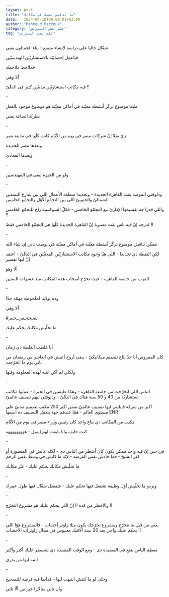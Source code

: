 ```yaml
---
layout: post
title: "ما تدفنش نفسك في مكانك"
date:   2024-04-10T00:00:01+03:00
author: "Mahmoud Marzouk"
category: "علم نفس البيزنس"
tag: "علم نفس البيزنس"
---
```



شغّال حاليا على دراسة لإنشاء مصنع - بناء الجمالون
يعني

فباعمل إحصائيّة بالاستشاريّين الهندسيّين

فملاحظ ملاحظة

ألا وهي

فيه مكاتب استشاريّين مدنيّين كتير في الدقّيّ !!

\-

طبعا موضوع تركّز أنشطة معيّنة في أماكن معيّنة هو موضوع
موجود بالفعل

نظريّة الصاغة يعني

\-

زيّ مثلا إنّ شركات مصر في يوم من الأيّام كانت كلّها في مدينة
نصر

وبعدها مصر الجديدة

وبعدها المعادي

\-

ولو من الجيزة تبقى في المهندسين

\-

ودلوقتي الموضة بقت القاهرة الجديدة - وتحديدا منطقة
الأعمال اللي بين شارع التسعين الشماليّ والجنوبيّ اللي بين التجمّع الأوّل
والتجمّع الخامس

واللي قدرا جه تقسيمها الإداريّ تبع التجمّع الخامس - فكلّ
السوكسيه راح للتجمّع الخامس !!

لدرجة إنّ فيه ناس بقت معتبرة إنّ القاهرة الجديدة كلّها هي
التجمّع الخامس فقط !!

\-

ممكن نناقش موضوع تركّز أنشطة معيّنة في أماكن معيّنة في بوست
تاني إن شاء الله

لكن النقطة دي تحديدا - اللي هيّا وجود مكاتب الاستشاريّين
المدنيّين في الدقّيّ - أعتقد إنّ ليها تفسير

ألا وهو

القرب من جامعة القاهرة - حيث تخرّج أصحاب هذه المكاتب منذ
عشرات السنين

\-

وده يودّينا لملحوظة مهمّة جدّا

ألا وهي

[<u>\#نصيحة\_من\_خبير</u>](https://www.facebook.com/hashtag/%D9%86%D8%B5%D9%8A%D8%AD%D8%A9_%D9%85%D9%86_%D8%AE%D8%A8%D9%8A%D8%B1?__eep__=6&__cft__%5b0%5d=AZX3Y3SWsZY6fxnuLP2N4WcvppKj4D-KjMDX5N7VAfWQddQALRjF1mDb2M0EjyaNgVxPgGvij_7BiSC8yZK1k2g___4hXj2ttecl2rieVQhR5_OsykPqtlvMUYtWIjh8Cs1qMrxBUKnY1VzndFa7BgDJWrBQXNzq-Anx5rlGP7404NkR3JYq4zV3LzqL1ESazCY&__tn__=*NK-R)

ما تخلّيش مكانك يحكم عليك

\-

أنا غلطت الغلطة دي زمان

كان المفروض أنا حدّ بتاع تصميم ميكانيكيّ - يبقى أروح أعيش
في العاشر من رمضان من تاني يوم ما اتخرّجت

ولكنّي لم أكن انتبه لهذه المعلومة وقتها

\-

الناس اللي اتخرّجت من جامعة القاهرة - وهمّا عايشين في
الجيزة - عملوا مكاتب استشاريّة من 40 و 50 سنة هناك في الدقّيّ - ودلوقتي
ليهم تصنيف عالميّ

أكتر من شركة قابلتني ليها تصنيف عالميّ ضمن أكبر 250 مكتب
تصميم مدنيّ على مستوى العالم - همّا عندهم جهة بتعمل التصنيف ده
اسمها ENR

مكتب من المكاتب دي بتاع واحد كان رئيس وزراء مصر في يوم
من الأيّام

كنت خايف وانا بابعت لهم إيميل - هههههههههه

\-

في حين إنّ فيه واحد ممكن يكون كان أشطر من الناس دي - لكنّه
عايش في المنصورة أو كفر الشيخ - فما خادش نفس الفرصة - لإنّه ما كانش في
وسط نفس الزخم

ما تخلّيش مكانك يحكم عليك - غيّر مكانك

\-

وبردو ما تخلّيش أوّل وظيفة تشتغل فيها تحكم عليك - فتفضل
شغّال فيها طول عمرك

\-

والأخطر من كده !! إنّ اللي يحكم عليك هو مشروع
التخرّج !!

\-

يعني من قبل ما تتخرّج ومشروع تخرّجك يكون مثلا راوتر
أخشاب - فالمشروع هوّا اللي يحكم عليك وآجي بعد 20 سنة ألاقيك محبوس في مجال
راوترات الأخشاب !!

\-

معظم الناس بتقع في المصيدة دي - ومع الوقت المصيدة دي
بتسيطر عليك أكتر وأكتر

انتبه ليها من بدري

\-

وحتّى لو ما كنتش انتبهت ليها - فدايما فيه فرصة
للتصحيح

وأن تاتي متأخّرا خير من ألّا تاتي

